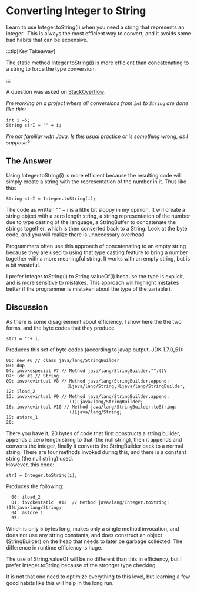 #  Converting Integer to String

Learn to use Integer.toString(i) when you need a string that represents an integer.  This is always the most efficient way to convert, and it avoids some bad habits that can be expensive.  

:::tip[Key Takeaway]

The static method Integer.toString(i) is more efficient than concatenating to a string to force the type conversion.

:::

A question was asked on [StackOverflow](http://stackoverflow.com/questions/14712693/best-practices-for-converting-from-int-to-string/14713021):

_I’m working on a project where all conversions from `int` to `String` are done like this:_

```
int i =5;
String strI = "" + i;
```

_I’m not familiar with Java. Is this usual practice or is something wrong, as I suppose?_

## The Answer

Using Integer.toString(i) is more efficient because the resulting code will simply create a string with the representation of the number in it. Thus like this:

```
String strI = Integer.toString(i);
```


The code as written "" + i is a little bit sloppy in my opinion. It will create a string object with a zero length string, a string representation of the number due to type casting of the language, a StringBuffer to concatenate the strings together, which is then converted back to a String. Look at the byte code, and you will realize there is unnecessary overhead.  

Programmers often use this approach of concatenating to an empty string because they are used to using that type casting feature to bring a number together with a more meaningful string. It works with an empty string, but is a bit wasteful.  

I prefer Integer.toString(i) to String.valueOf(i) because the type is explicit, and is more sensitive to mistakes. This approach will highlight mistakes better if the programmer is mistaken about the type of the variable i. 

## Discussion

As there is some disagreement about efficiency, I show here the the two forms, and the byte codes that they produce.

```
strI = ""+ i;
```


Produces this set of byte codes (according to javap output, JDK 1.7.0\_51):

```
00: new #6 // class java/lang/StringBuilder
03: dup
04: invokespecial #7 // Method java/lang/StringBuilder."":()V
07: ldc #2 // String
09: invokevirtual #8 // Method java/lang/StringBuilder.append:
                       (Ljava/lang/String;)Ljava/lang/StringBuilder;
12: iload_2
13: invokevirtual #9 // Method java/lang/StringBuilder.append:
                        (I)Ljava/lang/StringBuilder;
16: invokevirtual #10 // Method java/lang/StringBuilder.toString:
                        ()Ljava/lang/String;
19: astore_1
20:
```


There you have it, 20 bytes of code that first constructs a string builder, appends a zero length string to that (the null string), then it appends and converts the integer, finally it converts the StringBuilder back to a normal string. There are four methods invoked during this, and there is a constant string (the null string) used.  
However, this code:

```
strI = Integer.toString(i);
```


Produces the following:

```
  00: iload_2
  01: invokestatic  #12  // Method java/lang/Integer.toString:(I)Ljava/lang/String;
  04: astore_1
  05:
```


Which is only 5 bytes long, makes only a single method invocation, and does not use any string constants, and does construct an object (StringBuilder) on the heap that needs to later be garbage collected. The difference in runtime efficiency is huge.  

The use of String.valueOf will be no different than this in efficiency, but I prefer Integer.toString because of the stronger type checking.  

It is not that one need to optimize everything to this level, but learning a few good habits like this will help in the long run.
